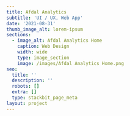 ```yaml
---
title: Afdal Analytics
subtitle: 'UI / UX, Web App'
date: '2021-08-31'
thumb_image_alt: lorem-ipsum
sections:
  - image_alt: Afdal Analytics Home
    caption: Web Design
    width: wide
    type: image_section
    image: /images/Afdal Analytics Home.png
seo:
  title: ''
  description: ''
  robots: []
  extra: []
  type: stackbit_page_meta
layout: project
---
```

